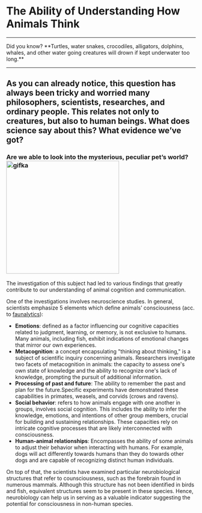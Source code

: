 # The Ability of Understanding How Animals Think

<hr>
Did you know? **Turtles, water snakes, crocodiles, alligators, dolphins, whales, and other water going creatures will drown if kept underwater too long.**
<hr>

## As you can already notice, this question has always been tricky and worried many philosophers, scientists, researches, and ordinary people. This relates not only to creatures, but also to human beings. What does science say about this? What evidence we’ve got?

### Are we able to look into the mysterious, peculiar pet’s world? <img width="300" alt="gifka" src="https://media.giphy.com/media/v1.Y2lkPTc5MGI3NjExand3dTk5eHJoOWwyeGpxZnlhYXBmbHJjMmNoNDgzY2FwNDBsNXVmYiZlcD12MV9pbnRlcm5hbF9naWZfYnlfaWQmY3Q9Zw/gI7jnnsNcBbTtS78L9/giphy.gif">

The investigation of this subject had led to various findings that greatly contribute to our understanding of animal cognition and communication.

One of the investigations involves neuroscience studies. In general, scientists emphasize 5 elements which define animals’ consciousness (acc. to [faunalytics](https://faunalytics.org/inside-animal-minds-review/)):

+ **Emotions**: defined as a factor influencing our cognitive capacities related to judgment, learning, or memory, is not exclusive to humans. Many animals, including fish, exhibit indications of emotional changes that mirror our own experiences.
+ **Metacognition**: a concept encapsulating "thinking about thinking," is a subject of scientific inquiry concerning animals. Researchers investigate two facets of metacognition in animals: the capacity to assess one's own state of knowledge and the ability to recognize one's lack of knowledge, prompting the pursuit of additional information.
+ **Processing of past and future**: The ability to remember the past and plan for the future.Specific experiments have demonstrated these capabilities in primates, weasels, and corvids (crows and ravens).
+ **Social behavior**: refers to how animals engage with one another in groups, involves social cognition. This includes the ability to infer the knowledge, emotions, and intentions of other group members, crucial for building and sustaining relationships. These capacities rely on intricate cognitive processes that are likely interconnected with consciousness.
+ **Human-animal relationships**: Encompasses the ability of some animals to adjust their behavior when interacting with humans. For example, dogs will act differently towards humans than they do towards other dogs and are capable of recognizing distinct human individuals.


On top of that, the scientists have examined particular neurobiological structures that refer to counsciousness, such as the forebrain found in numerous mammals. Although this structure has not been identified in birds and fish, equivalent structures seem to be present in these species. Hence, neurobiology can help us in  serving as a valuable indicator suggesting the potential for consciousness in non-human species.
